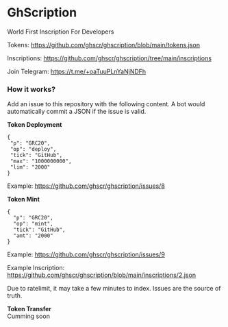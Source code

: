 # GhScription

World First Inscription For Developers

Tokens: https://github.com/ghscr/ghscription/blob/main/tokens.json

Inscriptions: https://github.com/ghscr/ghscription/tree/main/inscriptions

Join Telegram: https://t.me/+oaTuuPLnYaNjNDFh

### How it works?

Add an issue to this repository with the following content. A bot would automatically commit a JSON if the issue is valid.

**Token Deployment**
```
{
 "p": "GRC20",
 "op": "deploy",
 "tick": "GitHub",
 "max": "1000000000",
 "lim": "2000"
}
```
Example: https://github.com/ghscr/ghscription/issues/8

**Token Mint**
```
{  
  "p": "GRC20", 
  "op": "mint", 
  "tick": "GitHub", 
  "amt": "2000"
}
```
Example: https://github.com/ghscr/ghscription/issues/9

Example Inscription: https://github.com/ghscr/ghscription/blob/main/inscriptions/2.json 

Due to ratelimit, it may take a few minutes to index. Issues are the source of truth. 

**Token Transfer**  
Cumming soon
